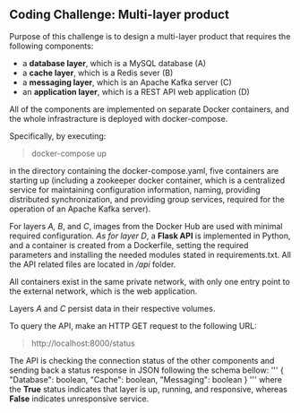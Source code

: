 ## Coding Challenge: Multi-layer product

Purpose of this challenge is to design a multi-layer product that requires the following components:

- a **database layer**, which is a MySQL database (A)
- a **cache layer**, which is a Redis sever (B)
- a **messaging layer**, which is an Apache Kafka server (C)
- an **application layer**, which is a REST API web application (D)

All of the components are implemented on separate Docker containers, and the whole infrastracture is deployed with docker-compose.

Specifically, by executing:

> docker-compose up

in the directory containing the docker-compose.yaml, five containers are starting up (including a zookeeper docker container, which is a
centralized service for maintaining configuration information, naming, providing distributed synchronization, and providing group services,
required for the operation of an Apache Kafka server).

For layers *A, B*, and *C*, images from the Docker Hub are used with minimal required configuration. *As for layer D*, a **Flask API** is implemented
in Python, and a container is created from a Dockerfile, setting the required parameters and installing the needed modules stated in requirements.txt.
All the API related files are located in */api* folder.

All containers exist in the same private network, with only one entry point to the external network, which is the web application.

Layers *A* and *C* persist data in their respective volumes.

To query the API, make an HTTP GET request to the following URL:

> http://localhost:8000/status

The API is checking the connection status of the other components and sending back a status response in JSON following the schema bellow:
'''
{
  "Database": boolean,
  "Cache": boolean,
  "Messaging": boolean
}
'''
where the **True** status indicates that layer is up, running, and responsive, whereas **False** indicates unresponsive service.
